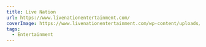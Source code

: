 ```yaml
---
title: Live Nation
url: https://www.livenationentertainment.com/
coverImage: https://www.livenationentertainment.com/wp-content/uploads/2019/02/open-graph-logo.png
tags:
  - Entertainment
---
```

